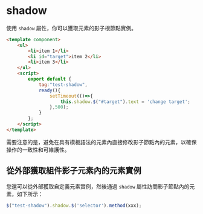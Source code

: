 # shadow

使用 `shadow` 屬性，你可以獲取元素的影子根節點實例。

<comp-viewer comp-name="test-shadow">

```html
<template component>
    <ul>
        <li>item 1</li>
        <li id="target">item 2</li>
        <li>item 3</li>
    </ul>
    <script>
        export default {
            tag:"test-shadow",
            ready(){
                setTimeout(()=>{
                    this.shadow.$("#target").text = 'change target';
                },500);
            }
        };
    </script>
</template>
```

</comp-viewer>

需要注意的是，避免在具有模板語法的元素內直接修改影子節點內的元素，以確保操作的一致性和可維護性。

## 從外部獲取組件影子元素內的元素實例

您還可以從外部獲取自定義元素實例，然後通過 `shadow` 屬性訪問影子節點內的元素，如下所示：

```javascript
$("test-shadow").shadow.$('selector').method(xxx);
```